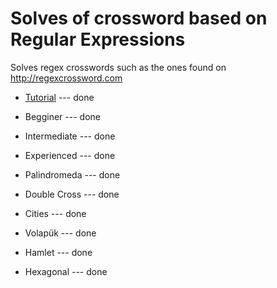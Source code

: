 # Solves of crossword based on Regular Expressions

Solves regex crosswords such as the ones found on <http://regexcrossword.com>

* [Tutorial](beginner) --- done

* Begginer --- done

* Intermediate --- done

* Experienced --- done

* Palindromeda --- done

* Double Cross --- done

* Cities --- done

* Volapük --- done

* Hamlet --- done

* Hexagonal --- done
